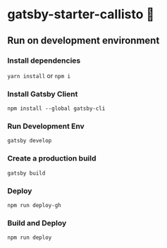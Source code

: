 # gatsby-starter-callisto 🤖

## Run on development environment

### Install dependencies

`yarn install` or `npm i`

### Install Gatsby Client

`npm install --global gatsby-cli`

### Run Development Env

`gatsby develop`

### Create a production build

`gatsby build`

### Deploy
`npm run deploy-gh`

### Build and Deploy
`npm run deploy`
